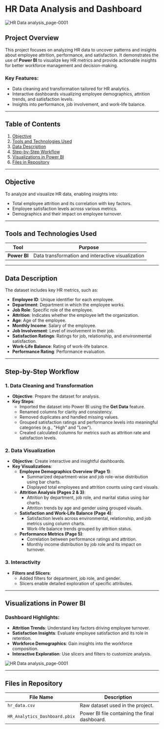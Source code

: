 # HR Data Analysis and Dashboard

![HR Data analysis_page-0001](https://github.com/user-attachments/assets/dcc6856b-b375-4223-9c50-29536bcce2eb)


## Project Overview
This project focuses on analyzing HR data to uncover patterns and insights about employee attrition, performance, and satisfaction. It demonstrates the use of **Power BI** to visualize key HR metrics and provide actionable insights for better workforce management and decision-making.

### Key Features:
- Data cleaning and transformation tailored for HR analytics.
- Interactive dashboards visualizing employee demographics, attrition trends, and satisfaction levels.
- Insights into performance, job involvement, and work-life balance.

---

## Table of Contents
1. [Objective](#objective)
2. [Tools and Technologies Used](#tools-and-technologies-used)
3. [Data Description](#data-description)
4. [Step-by-Step Workflow](#step-by-step-workflow)
5. [Visualizations in Power BI](#visualizations-in-power-bi)
6. [Files in Repository](#files-in-repository)

---

## Objective
To analyze and visualize HR data, enabling insights into:
- Total employee attrition and its correlation with key factors.
- Employee satisfaction levels across various metrics.
- Demographics and their impact on employee turnover.

---

## Tools and Technologies Used

| **Tool**         | **Purpose**                               |
|-------------------|-------------------------------------------|
| **Power BI**      | Data transformation and interactive visualization |


---

## Data Description
The dataset includes key HR metrics, such as:
- **Employee ID**: Unique identifier for each employee.
- **Department**: Department in which the employee works.
- **Job Role**: Specific role of the employee.
- **Attrition**: Indicates whether the employee left the organization.
- **Age**: Age of the employee.
- **Monthly Income**: Salary of the employee.
- **Job Involvement**: Level of involvement in their job.
- **Satisfaction Ratings**: Ratings for job, relationship, and environmental satisfaction.
- **Work-Life Balance**: Rating of work-life balance.
- **Performance Rating**: Performance evaluation.

---

## Step-by-Step Workflow

### **1. Data Cleaning and Transformation**
- **Objective**: Prepare the dataset for analysis.
- **Key Steps**:
  - Imported the dataset into Power BI using the **Get Data** feature.
  - Renamed columns for clarity and consistency.
  - Removed duplicates and handled missing values.
  - Grouped satisfaction ratings and performance levels into meaningful categories (e.g., "High" and "Low").
  - Created calculated columns for metrics such as attrition rate and satisfaction levels.

### **2. Data Visualization**
- **Objective**: Create interactive and insightful dashboards.
- **Key Visualizations**:
  - **Employee Demographics Overview (Page 1)**:
    - Summarized department-wise and job role-wise distribution using bar charts.
    - Displayed total employees and attrition counts using card visuals.
  - **Attrition Analysis (Pages 2 & 3)**:
    - Attrition by department, job role, and marital status using bar charts.
    - Attrition trends by age and gender using grouped visuals.
  - **Satisfaction and Work-Life Balance (Page 4)**:
    - Satisfaction levels across environmental, relationship, and job metrics using column charts.
    - Work-life balance trends grouped by attrition status.
  - **Performance Metrics (Page 5)**:
    - Correlation between performance ratings and attrition.
    - Monthly income distribution by job role and its impact on turnover.

### **3. Interactivity**
- **Filters and Slicers**:
  - Added filters for department, job role, and gender.
  - Slicers enable detailed exploration of specific attributes.

---

## Visualizations in Power BI
### Dashboard Highlights:
- **Attrition Trends**: Understand key factors driving employee turnover.
- **Satisfaction Insights**: Evaluate employee satisfaction and its role in retention.
- **Workforce Demographics**: Gain insights into the workforce composition.
- **Interactive Exploration**: Use slicers and filters to customize analysis.

![HR Data analysis_page-0001](https://github.com/user-attachments/assets/9e02b7b0-9b62-4b07-96e3-ea8323436eef)


---



## Files in Repository

| **File Name**                  | **Description**                                              |
|--------------------------------|--------------------------------------------------------------|
| `hr_data.csv`                  | Raw dataset used in the project.                            |
| `HR_Analytics_Dashboard.pbix`  | Power BI file containing the final dashboard.               |


